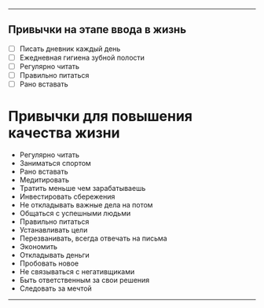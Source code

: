 * * *
## Привычки на этапе ввода в жизнь
- [ ]  Писать дневник каждый день
- [ ] Ежедневная гигиена зубной полости 
- [ ] Регулярно читать
- [ ] Правильно питаться 
- [ ] Рано вставать
# Привычки для повышения качества жизни
- Регулярно читать
- Заниматься спортом
- Рано вставать
- Медитировать
- Тратить меньше чем зарабатываешь
- Инвестировать сбережения
- Не откладывать важные дела на потом
- Общаться с успешными людьми
- Правильно питаться 
- Устанавливать цели
- Перезванивать, всегда отвечать на письма
- Экономить
- Откладывать деньги
- Пробовать новое
- Не связываться с негативщиками
- Быть ответственным за свои решения
- Следовать за мечтой

* * *